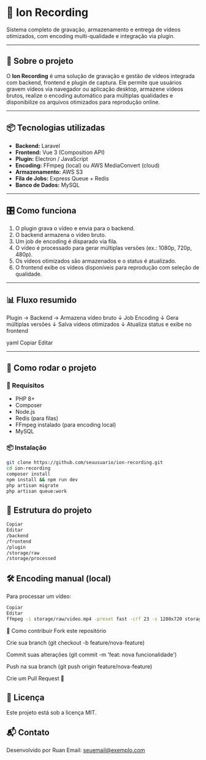 # 🎥 Ion Recording

Sistema completo de gravação, armazenamento e entrega de vídeos otimizados, com encoding multi-qualidade e integração via plugin.

---

## 📖 Sobre o projeto

O **Ion Recording** é uma solução de gravação e gestão de vídeos integrada com backend, frontend e plugin de captura. Ele permite que usuários gravem vídeos via navegador ou aplicação desktop, armazene vídeos brutos, realize o encoding automático para múltiplas qualidades e disponibilize os arquivos otimizados para reprodução online.

---

## 📦 Tecnologias utilizadas

- **Backend:** Laravel  
- **Frontend:** Vue 3 (Composition API)  
- **Plugin:** Electron / JavaScript  
- **Encoding:** FFmpeg (local) ou AWS MediaConvert (cloud)  
- **Armazenamento:** AWS S3  
- **Fila de Jobs:** Express Queue + Redis  
- **Banco de Dados:** MySQL  

---

## 🎛️ Como funciona

1. O plugin grava o vídeo e envia para o backend.
2. O backend armazena o vídeo bruto.
3. Um job de encoding é disparado via fila.
4. O vídeo é processado para gerar múltiplas versões (ex.: 1080p, 720p, 480p).
5. Os vídeos otimizados são armazenados e o status é atualizado.
6. O frontend exibe os vídeos disponíveis para reprodução com seleção de qualidade.

---

## 📊 Fluxo resumido

Plugin → Backend → Armazena vídeo bruto
↓
Job Encoding
↓
Gera múltiplas versões
↓
Salva vídeos otimizados
↓
Atualiza status e exibe no frontend

yaml
Copiar
Editar

---

## 🚀 Como rodar o projeto

### 📌 Requisitos

- PHP 8+
- Composer
- Node.js
- Redis (para filas)
- FFmpeg instalado (para encoding local)
- MySQL

### 📦 Instalação

```bash
git clone https://github.com/seuusuario/ion-recording.git
cd ion-recording
composer install
npm install && npm run dev
php artisan migrate
php artisan queue:work
```
## 📂 Estrutura do projeto
```bash
Copiar
Editar
/backend
/frontend
/plugin
/storage/raw
/storage/processed
```
## 🛠️ Encoding manual (local)
Para processar um vídeo:

```bash
Copiar
Editar
ffmpeg -i storage/raw/video.mp4 -preset fast -crf 23 -s 1280x720 storage/processed/video-720p.mp4
```

🤝 Como contribuir
Fork este repositório

Crie sua branch (git checkout -b feature/nova-feature)

Commit suas alterações (git commit -m 'feat: nova funcionalidade')

Push na sua branch (git push origin feature/nova-feature)

Crie um Pull Request 🚀

## 📑 Licença
Este projeto está sob a licença MIT.

## 📬 Contato
Desenvolvido por Ruan
Email: seuemail@exemplo.com